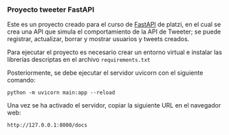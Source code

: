 ### Proyecto tweeter FastAPI

Este es un proyecto creado para el curso de [FastAPI](https://platzi.com/cursos/fastapi-errores/) de platzi, en el cual se crea una API que simula el comportamiento de la API de Tweeter; se puede registrar, actualizar, borrar y mostrar usuarios y tweets creados.

Para ejecutar el proyecto es necesario crear un entorno virtual e instalar las librerías descriptas en el archivo `requirements.txt`

Posteriormente, se debe ejecutar el servidor uvicorn con el siguiente comando:
~~~
python -m uvicorn main:app --reload
~~~
Una vez se ha activado el servidor, copiar la siguiente URL en el navegador web:
~~~
http://127.0.0.1:8000/docs
